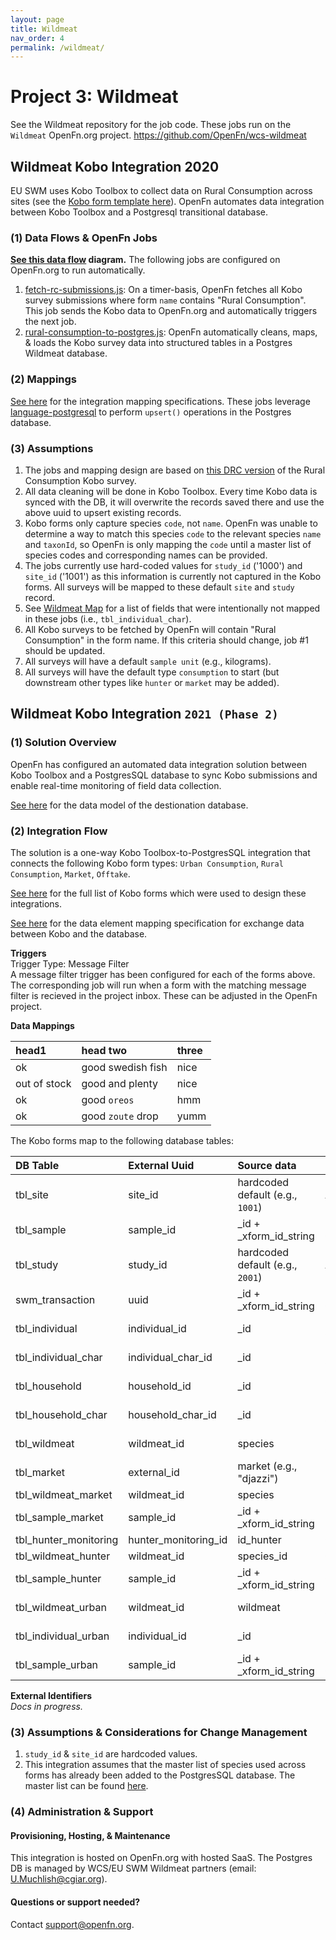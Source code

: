 ```yaml
---
layout: page
title: Wildmeat
nav_order: 4
permalink: /wildmeat/
---
```


# Project 3: Wildmeat

See the Wildmeat repository for the job code. These jobs run on the `Wildmeat` OpenFn.org project.
https://github.com/OpenFn/wcs-wildmeat

## Wildmeat Kobo Integration 2020

EU SWM uses Kobo Toolbox to collect data on Rural Consumption across sites (see
the [Kobo form template here](https://docs.google.com/spreadsheets/d/1AN2Qyjx-ua3fE5-Nj7Bg2WSdZdIE6zy4FmVVrMqGZl0/edit?usp=drive_web&ouid=101430720901034004945)). OpenFn automates data integration between Kobo
Toolbox and a Postgresql transitional database.

### (1) Data Flows & OpenFn Jobs

**[See this data flow](https://lucid.app/lucidchart/b7d25cb3-067c-4e80-ade6-adc3f741a66f/view?page=0_0#?folder_id=home&browser=icon) diagram.** The following jobs are configured on OpenFn.org to run automatically.

1. [fetch-rc-submissions.js](https://github.com/OpenFn/wcs-wildmeat/blob/master/jobs/fetch-rc-submissions.js):
   On a timer-basis, OpenFn fetches all Kobo survey submissions where form
   `name` contains "Rural Consumption". This job sends the Kobo data to
   OpenFn.org and automatically triggers the next job.
2. [rural-consumption-to-postgres.js](https://github.com/OpenFn/wcs-consocsci/blob/master/rural-consumption-to-postgres.js): OpenFn automatically cleans, maps, & loads the Kobo survey data into structured tables in a Postgres Wildmeat database.

### (2) Mappings

[See here](https://docs.google.com/spreadsheets/d/15VRibnaglShF3oNNLMbiyGopTJrYbP02aQ04cz4Qt-k/edit#gid=767749359) for the integration mapping specifications. These jobs leverage [language-postgresql](https://github.com/OpenFn/postgresql) to perform `upsert()` operations in the Postgres database.

### (3) Assumptions

1. The jobs and mapping design are based on [this DRC version](https://docs.google.com/spreadsheets/d/1AN2Qyjx-ua3fE5-Nj7Bg2WSdZdIE6zy4FmVVrMqGZl0/edit?usp=drive_web&ouid=101430720901034004945) of the Rural Consumption Kobo survey.
2. All data cleaning will be done in Kobo Toolbox. Every time Kobo data is
   synced with the DB, it will overwrite the records saved there and use the
   above uuid to upsert existing records.
3. Kobo forms only capture species `code`, not `name`. OpenFn was unable to determine a way to match this species `code` to the relevant species `name` and `taxonId`, so OpenFn is only mapping the `code` until a master list of species codes and corresponding names can be provided.
4. The jobs currently use hard-coded values for `study_id` ('1000') and
   `site_id` ('1001') as this information is currently not captured in the Kobo
   forms. All surveys will be mapped to these default `site` and `study` record. 
5. See [Wildmeat Map](https://docs.google.com/spreadsheets/d/15VRibnaglShF3oNNLMbiyGopTJrYbP02aQ04cz4Qt-k/edit#gid=767749359) for a list of fields that were intentionally not mapped in these jobs (i.e., `tbl_individual_char`).
6. All Kobo surveys to be fetched by OpenFn will contain "Rural Consumption" in
   the form name. If this criteria should change, job #1 should be updated.
7. All surveys will have a default `sample unit` (e.g., kilograms).
8. All surveys will have the default type `consumption` to start (but downstream other types like `hunter` or `market` may be added).


## Wildmeat Kobo Integration `2021 (Phase 2)`
### (1) Solution Overview
OpenFn has configured an automated data integration solution between Kobo Toolbox and a PostgresSQL database to sync Kobo submissions and enable real-time monitoring of field data collection.

[See here](https://drive.google.com/file/d/1H6x0S-b6BOqVKN41i99c7mVjyk_YACrT/view?usp=sharing) for the data model of the destionation database. 



### (2) Integration Flow
The solution is a one-way Kobo Toolbox-to-PostgresSQL integration that connects the following Kobo form types:
`Urban Consumption`,
`Rural Consumption`,
`Market`,
`Offtake`.

[See here](https://docs.google.com/spreadsheets/d/1qfniuXap7tyjf9sZZN1M1Hn7nzGfvs_twhcxzjRV8QQ/edit#gid=0) for the full list of Kobo forms which were used to design these integrations.

[See here](https://docs.google.com/spreadsheets/d/1qfniuXap7tyjf9sZZN1M1Hn7nzGfvs_twhcxzjRV8QQ/edit#gid=0) for the data element mapping specification for exchange data between Kobo and the database.


**Triggers**  
Trigger Type: Message Filter  
A message filter trigger has been configured for each of the forms above. The corresponding job will run when a form with the matching message filter is recieved in the project inbox. These can be adjusted in the OpenFn project.

**Data Mappings**  

| head1        | head two          | three |
|:-------------|:------------------|:------|
| ok           | good swedish fish | nice  |
| out of stock | good and plenty   | nice  |
| ok           | good `oreos`      | hmm   |
| ok           | good `zoute` drop | yumm  |


The Kobo forms map to the following database tables: 

| DB Table              | External Uuid        | Source data                      | Form Type         |
|:----------------------|:---------------------|:---------------------------------|:------------------|
| tbl_site              | site_id              | hardcoded default (e.g., `1001`) | All               |
| tbl_sample            | sample_id            | _id + _xform_id_string           | Rural Consumption |
| tbl_study             | study_id             | hardcoded default (e.g., `2001`) | All               |
| swm_transaction       | uuid                 | _id + _xform_id_string           | Rural Consumption |
| tbl_individual        | individual_id        | _id                              | Rural Consumption |
| tbl_individual_char   | individual_char_id   | _id                              | Rural Consumption |
| tbl_household         | household_id         | _id                              | Rural Consumption |
| tbl_household_char    | household_char_id    | _id                              | Rural Consumption |
| tbl_wildmeat          | wildmeat_id          | species                          | Rural Consumption |
| tbl_market            | external_id          | market (e.g., "djazzi")          | Market            |
| tbl_wildmeat_market   | wildmeat_id          | species                          | Market            |
| tbl_sample_market     | sample_id            | _id + _xform_id_string           | Market            |
| tbl_hunter_monitoring | hunter_monitoring_id | id_hunter                        | Offtake           |
| tbl_wildmeat_hunter   | wildmeat_id          | species_id                       | Offtake           |
| tbl_sample_hunter     | sample_id            | _id + _xform_id_string           | Offtake           |
| tbl_wildmeat_urban    | wildmeat_id          | wildmeat                         | Urban Consumption |
| tbl_individual_urban  | individual_id        | _id                              | Urban Consumption |
| tbl_sample_urban      | sample_id            | _id + _xform_id_string           | Urban Consumption |

**External Identifiers**  
_Docs in progress._

### (3) Assumptions & Considerations for Change Management
1. `study_id` & `site_id` are hardcoded values.
2. This integration assumes that the master list of species used across forms has already been added to the PostgresSQL database. The master list can be found [here](https://docs.google.com/spreadsheets/d/1qfniuXap7tyjf9sZZN1M1Hn7nzGfvs_twhcxzjRV8QQ/edit#gid=1500079237).

### (4) Administration & Support
#### Provisioning, Hosting, & Maintenance
This integration is hosted on OpenFn.org with hosted SaaS. The Postgres DB is managed by WCS/EU SWM Wildmeat partners (email: U.Muchlish@cgiar.org).

####  Questions or support needed?
Contact support@openfn.org. 


